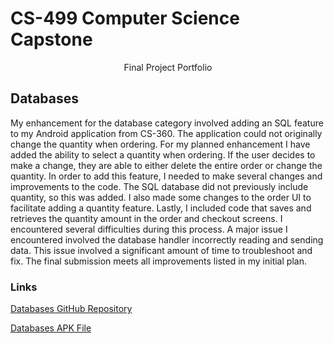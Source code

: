 # CS-499 Computer Science Capstone

<p align="center">
Final Project Portfolio
</p>

## Databases

My enhancement for the database category involved adding an SQL feature to my Android application from CS-360. The application could not originally change the quantity when ordering. For my planned enhancement I have added the ability to select a quantity when ordering. If the user decides to make a change, they are able to either delete the entire order or change the quantity. In order to add this feature, I needed to make several changes and improvements to the code. The SQL database did not previously include quantity, so this was added. I also made some changes to the order UI to facilitate adding a quantity feature. Lastly, I included code that saves and retrieves the quantity amount in the order and checkout screens. I encountered several difficulties during this process. A major issue I encountered involved the database handler incorrectly reading and sending data. This issue involved a significant amount of time to troubleshoot and fix. The final submission meets all improvements listed in my initial plan.

### Links

[Databases GitHub Repository](https://github.com/californiakong/californiakong.github.io/tree/main/Mocha-Moment)

[Databases APK File](mocha_moment.apk)
